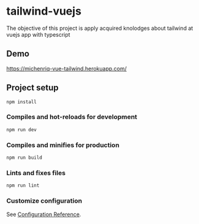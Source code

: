 # tailwind-vuejs
The objective of this project is apply acquired knolodges about tailwind at vuejs app with typescript

## Demo
https://michenriq-vue-tailwind.herokuapp.com/

## Project setup
```
npm install
```

### Compiles and hot-reloads for development
```
npm run dev
```

### Compiles and minifies for production
```
npm run build
```

### Lints and fixes files
```
npm run lint
```

### Customize configuration
See [Configuration Reference](https://cli.vuejs.org/config/).

